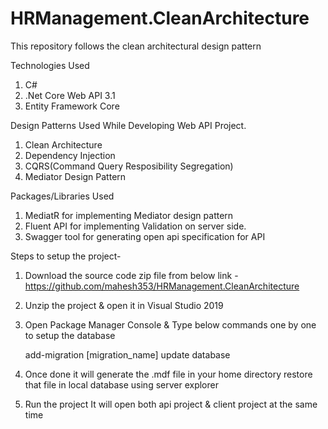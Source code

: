 
# HRManagement.CleanArchitecture
This repository follows the clean architectural design pattern

Technologies Used 
1) C#
2) .Net Core Web API 3.1
3) Entity Framework Core

Design Patterns Used While Developing Web API Project.
1) Clean Architecture
2) Dependency Injection
3) CQRS(Command Query Resposibility Segregation)
4) Mediator Design Pattern

Packages/Libraries Used
1) MediatR for implementing Mediator design pattern
2) Fluent API for implementing Validation on server side.
3) Swagger tool for generating open api specification for API

Steps to setup the project-

1) Download the source code zip file from below link  -
   https://github.com/mahesh353/HRManagement.CleanArchitecture

2) Unzip the project & open it in Visual Studio 2019

3) Open Package Manager Console & Type below commands one by one to setup the database
   
   add-migration [migration_name]
   update database
   
4) Once done it will generate the .mdf file in your home directory restore that file in local database using server explorer
5) Run the project It will open both api project & client project at the same time
  
